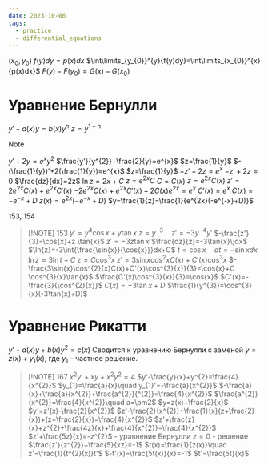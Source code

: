 ```yaml
---
date: 2023-10-06
tags:
  - practice
  - differential_equations
---
```

$(x_{0},y_{0})$
$f(y)dy=p(x)dx$
$\int\limits_{y_{0}}^{y}{f(y)dy}=\int\limits_{x_{0}}^{x}{p(x)dx}$
$F(y)-F(y_{0})=G(x)-G(x_{0})$

# Уравнение Бернулли
$y'+a(x)y=b(x)y^{n}$
$z=y^{1-n}$

> [!note]
> $y'+2y=e^{x}y^{2}$
> $\frac{y'}{y^{2}}+\frac{2}{y}=e^{x}$
> $z=\frac{1}{y}$
> $-(\frac{1}{y})'+2(\frac{1}{y})=e^{x}$
> $z=\frac{1}{y}$
> $-z'+2z=e^{x}$
> $-z'+2z=0$
> $\frac{dz}{dx}=2z$
> $\ln{z}=2x+C$
> $z=e^{2x}C$
> $C=C(x)$
> $z=e^{2x}C(x)$
> $z'=2e^{2x}C(x)+e^{2x}C'(x)$
> $-2e^{2x}C(x)+e^{2x}C'(x)+2C(x)e^{2x}=e^{x}$
> $C'(x)=e^{x}$
> $C(x)=-e^{-x}+D$
> $z(x)=e^{2x}(-e^{-x}+D)$
> $y=\frac{1}{z}=\frac{1}{e^{2x}(-e^{-x}+D)}$

153, 154

> [!NOTE] 153
> $y'=y^{4}\cos{x}+y \tan{x}$
> $z=y^{-3}\quad z'=-3y^{-4}y'$
> $-\frac{z'}{3}=\cos{x}+z \tan{x}$
> $z'=-3z \tan{x}$
> $\frac{dz}{z}=-3\tan{x}\;dx$
> $\ln{z}=-3\int{\frac{\sin{x}}{\cos{x}}}dx+C$
> $t=\cos{x}\quad dt=-\sin{x}dx$
> $\ln{z}=3\ln{t}+C$
> $z=C\cos^{3}{x}$
> $z'=3\sin{x}\cos^{2}{x}C(x)+C'(x)\cos^{3}{x}$
> $-\frac{3\sin{x}\cos^{2}{x}C(x)+C'(x)\cos^{3}{x}}{3}=\cos{x}+C \cos^{3}{x}\tan{x}$
> $\frac{C'(x)\cos^{3}{x}}{3}=\cos{x}$
> $C'(x)=-\frac{3}{\cos^{2}{x}}$
> $C(x)=-3\tan{x}+D$
> $\frac{1}{y^{3}}=\cos^{3}{x}(-3\tan{x}+D)$

# Уравнение Рикатти
$y'+a(x)y+b(x)y^{2}=c(x)$
Сводится к уравнению Бернулли с заменой $y=z(x)+y_{1}(x)$, где $y_1$ - частное решение.


> [!NOTE] 167
> $x^{2}y'+xy+x^{2}y^{2}=4$
> $y'-\frac{y}{x}+y^{2}=\frac{4}{x^{2}}$
> $y_{1}=\frac{a}{x}\quad y_{1}'=-\frac{a}{x^{2}}$
> $-\frac{a}{x}+\frac{a}{x^{2}}+\frac{a^{2}}{^{2}}=\frac{4}{x^{2}}$
> $\frac{a^{2}}{x^{2}}=\frac{4}{x^{2}}\quad a=\pm2$
> $y=z(x)+\frac{2}{x}$
> $y'=z'(x)-\frac{2}{x^{2}}$
> $z'-\frac{2}{x^{2}}+\frac{1}{x}(z+\frac{2}{x})+(z+\frac{2}{x})=\frac{4}{x^{2}}$
> $z'+\frac{z}{x}+z^{2}+\frac{4z}{x}+\frac{4}{x^{2}}=\frac{4}{x^{2}}$
> $z'+\frac{5z}{x}=-z^{2}$ - уравнение Бернулли
> $z=0$ - решение
> $\frac{z'}{z^{2}}+\frac{5}{xz}=-1$
> $t(x)=\frac{1}{z(x)}\quad z'=\frac{1}{t^{2}(x)}t'$
> $-t'(x)=\frac{5t(x)}{x}=-1$
> $t'=\frac{5t}{x}$